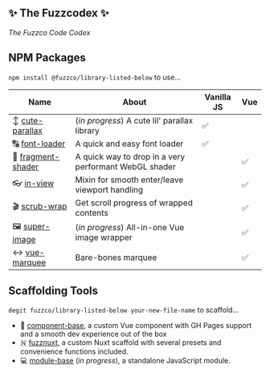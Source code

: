## ✨ The Fuzzcodex ✨

_The Fuzzco Code Codex_

## NPM Packages

`npm install @fuzzco/library-listed-below` to use...

| Name                                                            | About                                                 | Vanilla JS | Vue |
| --------------------------------------------------------------- | ----------------------------------------------------- | ---------- | --- |
| ↕️ [cute-parallax](https://github.com/fuzzco/cute-parallax)     | (_in progress_) A cute lil' parallax library          | ✅         |     |
| 🔠 [font-loader](https://github.com/fuzzco/font-loader)         | A quick and easy font loader                          | ✅         |     |
| 🎨 [fragment-shader](https://github.com/fuzzco/fragment-shader) | A quick way to drop in a very performant WebGL shader |            | ✅  |
| 👓 [in-view](https://github.com/fuzzco/in-view)                 | Mixin for smooth enter/leave viewport handling        |            | ✅  |
| 🎬 [scrub-wrap](https://github.com/fuzzco/scrub-wrap)           | Get scroll progress of wrapped contents               |            | ✅  |
| 🖼️ [super-image](https://github.com/fuzzco/super-image)         | (_in progress_) All-in-one Vue image wrapper          |            | ✅  |
| ↔️ [vue-marquee](https://github.com/fuzzco/vue-marquee)         | Bare-bones marquee                                    |            | ✅  |

## Scaffolding Tools

`degit fuzzco/library-listed-below your-new-file-name` to scaffold...

-   🖖 [component-base](https://github.com/fuzzco/component-base), a custom Vue component with GH Pages support and a smooth dev experience out of the box
-   🇳 [fuzznuxt](https://github.com/fuzzco/fuzznuxt), a custom Nuxt scaffold with several presets and convenience functions included.
-   💻 [module-base](https://github.com/fuzzco/module-base) (_in progress_), a standalone JavaScript module.
